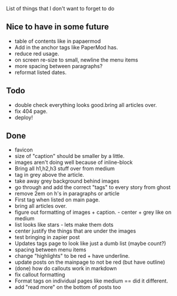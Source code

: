 List of things that I don't want to forget to do

## Nice to have in some future

- table of contents like in papaermod
- Add in the anchor tags like PaperMod has.
- reduce red usage.
- on screen re-size to small, newline the menu items
- more spacing between paragraphs?
- reformat listed dates.

## Todo

- double check everything looks good.bring all articles over.
- fix 404 page.
- deploy!

## Done

- favicon
- size of "caption" should be smaller by a little.
- images aren't doing well because of inline-block
- Bring all h1,h2,h3 stuff over from medium
- tag in grey above the article.
- take away grey background behind images
- go through and add the correct "tags" to every story from ghost
- remove 2em on h's in paragraphs or article
- First tag when listed on main page.
- bring all articles over.
- figure out formatting of images + caption. - center + grey like on medium
- list looks like stars - lets make them dots
- center justify the things that are under the images
- test bringing in zapier post
- Updates tags page to look like just a dumb list (maybe count?)
- spacing between menu items
- change "highlights" to be red + have underline.
- update posts on the mainpage to not be red (but have outline)
- (done) how do callouts work in markdown
- fix callout formatting
- Format tags on individual pages like medium == did it different.
- add "read more" on the bottom of posts too
